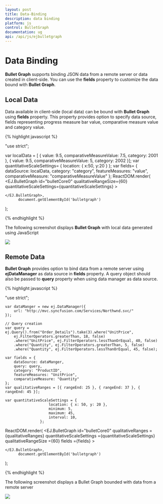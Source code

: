 ```yaml
---
layout: post
title: Data-Binding
description: data binding
platform: js
control: BulletGraph	
documentation: ug
api: /api/js/ejbulletgraph
---
```


# Data Binding

**Bullet Graph** supports binding JSON data from a remote server or data created in client-side. You can use the **fields** property to customize the data bound with **Bullet Graph**.

## Local Data

Data available in client-side (local data) can be bound with **Bullet Graph** using **fields** property. This property provides option to specify data source, fields representing progress measure bar value, comparative measure value and category value.

{% highlight javascript %}

"use strict";

var localData = [
    {
        value: 9.5, comparativeMeasureValue: 7.5,
        category: 2001
    },
    {
        value: 9.5, comparativeMeasureValue: 5,
        category: 2002
}];
var quantitativeScaleSettings= { location: { x:50, y:20 } };
var fields= {
    dataSource: localData, category: "category",
    featureMeasures: "value",
    comparativeMeasure: "comparativeMeasureValue"
};
ReactDOM.render(
    <EJ.BulletGraph id="bulletCore0"
	qualitativeRangeSize={60}
	quantitativeScaleSettings={quantitativeScaleSettings}
    >        
            
    </EJ.BulletGraph>,
		  document.getElementById('bulletgraph')
);



{% endhighlight %}



The following screenshot displays **Bullet Graph** with local data generated using JavaScript

![](/js/BulletGraph/Data-Binding_images/Data-Binding_img1.png) 

## Remote Data

**Bullet Graph** provides option to bind data from a remote server using **ejDataManager** as data source in **fields** property. A query object should also be passed to **query** property when using data manager as data source.

{% highlight javascript %}


"use strict";

    var dataManger = new ej.DataManager({
        url: "http://mvc.syncfusion.com/Services/Northwnd.svc/"
    });

    // Query creation
    var query = ej.Query().from("Order_Details").take(3).where("UnitPrice",     
        ej.FilterOperators.greaterThan, 18, false)
        .where("UnitPrice", ej.FilterOperators.lessThanOrEqual, 40, false)
        .where("Quantity", ej.FilterOperators.greaterThan, 5, false)
        .where("Quantity", ej.FilterOperators.lessThanOrEqual, 45, false);

    var fields = {
        dataSource: dataManger,
        query: query,
        category: "ProductID",
        featureMeasures: "UnitPrice",
        comparativeMeasure: "Quantity"
    };
    var qualitativeRanges = [{ rangeEnd: 25 }, { rangeEnd: 37 }, { rangeEnd: 45 }];

    var quantitativeScaleSettings = {
                        location: { x: 50, y: 20 },
                        minimum: 5,
                        maximum: 45,
                        interval: 10,
                    };
ReactDOM.render(
    <EJ.BulletGraph id="bulletCore0"
	qualitativeRanges ={qualitativeRanges}
    quantitativeScaleSettings ={quantitativeScaleSettings}  qualitativeRangeSize ={60} 
    fields ={fields}
    >        
            
    </EJ.BulletGraph>,
		  document.getElementById('bulletgraph')
);
              

{% endhighlight %}



The following screenshot displays a Bullet Graph bounded with data from a remote server

![](/js/BulletGraph/Data-Binding_images/Data-Binding_img2.png) 

